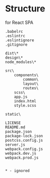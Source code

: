 # Structure

for React SPA

    .babelrc
    .eslintrc
    .eslintignore
    .gitignore

    dist\*
    design\*
    node_modules\*

    src\
        components\
            common\
            layout\
            routes\
        scss\
        app.js
        index.html
        style.scss

    static\

    LICENSE
    README.md
    package.json
    package-lock.json
    postcss.config.js
    server.js
    webpack.config.js
    webpack.dev.js
    webpack.prod.js


    * - ignored
